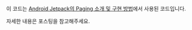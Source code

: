 이 코드는 [Android Jetpack의 Paging 소개 및 구현 방법](https://codechacha.com/ko/android-jetpack-paging/)에서 사용된 코드입니다.

자세한 내용은 포스팅을 참고해주세요.

